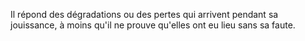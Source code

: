   
 Il répond des dégradations ou des pertes qui arrivent pendant sa jouissance, à moins qu'il ne prouve qu'elles ont eu lieu sans sa faute.  

  
